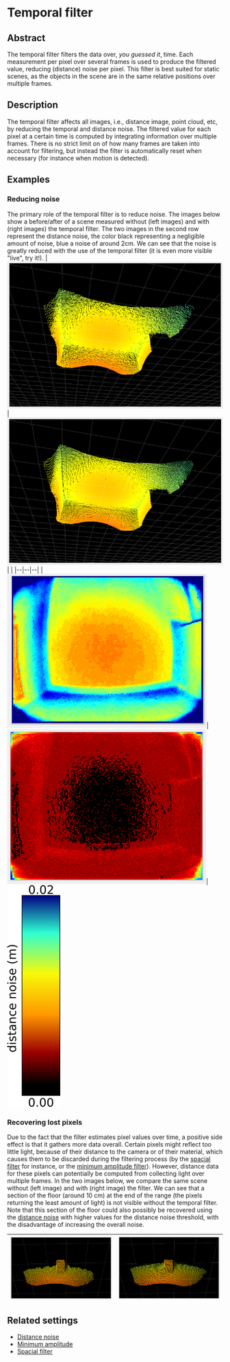 # Temporal filter

## Abstract
The temporal filter filters the data over, *you guessed it*, time. Each measurement per pixel over several frames is used to produce the filtered value, reducing (distance) noise per pixel.
This filter is best suited for static scenes, as the objects in the scene are in the same relative positions over multiple frames. 

## Description
The temporal filter affects all images,  i.e., distance image, point cloud, etc, by reducing the temporal and distance noise. The filtered value for each pixel at a certain time is computed by integrating information over multiple frames. There is no strict limit on of how many frames are taken into account for filtering, but instead the filter is automatically reset when necessary (for instance when motion is detected).

## Examples
### Reducing noise
The primary role of the temporal filter is to reduce noise. The images below show a before/after of a scene measured without (left images) and with (right images) the temporal filter. The two images in the second row represent the distance noise, the color black representing a negligible amount of noise, blue a noise of around 2cm. We can see that the noise is greatly reduced with the use of the temporal filter (it is even more visible "live", try it!).
|![Noise without temporal filter](resources/noise_no_temp_filter.png)|![Noise with temporal filter](resources/noise_temp_filter_on.png)| |
|--|--|--|
|![Noise image without temporal filter](resources/noise_image.png)|![Noise image with temporal filter](resources/no_noise_image.png)|![Color bar for noise image](resources/color_bar_noise.png)

### Recovering lost pixels
Due to the fact that the filter estimates pixel values over time, a positive side effect is that it gathers more data overall. Certain pixels might reflect too little light, because of their distance to the camera or of their material, which causes them to be discarded during the filtering process (by the [spacial filter](bilateralFilter.md) for instance, or the [minimum amplitude filter](minAmplitude.md)). However, distance data for these pixels can potentially be computed from collecting light over multiple frames. In the two images below, we compare the same scene without (left image) and with (right image) the filter. We can see that a section of the floor (around 10 cm) at the end of the range (the pixels returning the least amount of light) is not visible without the temporal filter. Note that this section of the floor could also possibly be recovered using the [distance noise](maxDistNoise.md) with higher values for the distance noise threshold, with the disadvantage of increasing the overall noise.

|![Scene without temporal filter](resources/no_temporal_filter.png)|![Scene with temporal filter](resources/temporal_filter_on.png)|
|--|--|

## Related settings
+ [Distance noise](maxDistNoise.md)
+ [Minimum amplitude](minAmplitude.md)
+ [Spacial filter](bilateralFilter.md)